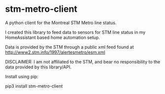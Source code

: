 # stm-metro-client

A python client for the Montreal STM Metro line status.

I created this library to feed data to sensors for STM line status in my HomeAssistant based home automation setup.

Data is provided by the STM through a public xml feed found at http://www2.stm.info/1997/alertesmetro/esm.xml

DISCLAIMER: I am not affiliated to the STM, and bear no responsibility to the data provided by this library/API.

Install using pip:

pip3 install stm-metro-client

